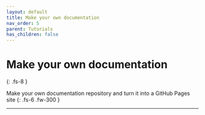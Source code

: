 ```yaml
---
layout: default
title: Make your own documentation
nav_order: 5
parent: Tutorials
has_children: false
---
```



# Make your own documentation
{: .fs-8 }

Make your own documentation repository and turn it into a GitHub Pages site
{: .fs-6 .fw-300 }

---
